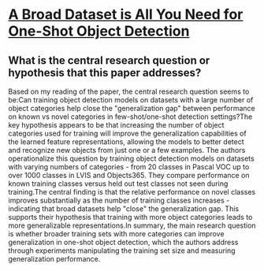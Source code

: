 # [A Broad Dataset is All You Need for One-Shot Object Detection](https://arxiv.org/abs/2011.04267)

## What is the central research question or hypothesis that this paper addresses?

Based on my reading of the paper, the central research question seems to be:Can training object detection models on datasets with a large number of object categories help close the "generalization gap" between performance on known vs novel categories in few-shot/one-shot detection settings?The key hypothesis appears to be that increasing the number of object categories used for training will improve the generalization capabilities of the learned feature representations, allowing the models to better detect and recognize new objects from just one or a few examples. The authors operationalize this question by training object detection models on datasets with varying numbers of categories - from 20 classes in Pascal VOC up to over 1000 classes in LVIS and Objects365. They compare performance on known training classes versus held out test classes not seen during training.The central finding is that the relative performance on novel classes improves substantially as the number of training classes increases - indicating that broad datasets help "close" the generalization gap. This supports their hypothesis that training with more object categories leads to more generalizable representations.In summary, the main research question is whether broader training sets with more categories can improve generalization in one-shot object detection, which the authors address through experiments manipulating the training set size and measuring generalization performance.
